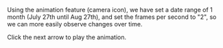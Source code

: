 <p>Using the animation feature (camera icon), we have set a date range of 1 month (July 27th until Aug 27th), and set the frames per second to "2", so we can more easily observe changes over time. </p>

<p>Click the next arrow to play the animation.</p>
